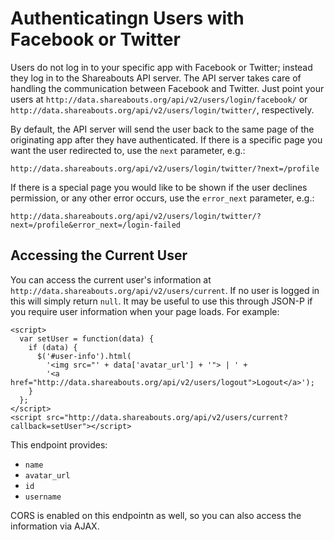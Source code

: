 Authenticatingn Users with Facebook or Twitter
==============================================

Users do not log in to your specific app with Facebook or Twitter; instead they log in to the Shareabouts API server. The API server takes care of handling the communication between Facebook and Twitter. Just point your users at `http://data.shareabouts.org/api/v2/users/login/facebook/` or `http://data.shareabouts.org/api/v2/users/login/twitter/`, respectively.

By default, the API server will send the user back to the same page of the originating app after they have authenticated. If there is a specific page you want the user redirected to, use the `next` parameter, e.g.:

    http://data.shareabouts.org/api/v2/users/login/twitter/?next=/profile

If there is a special page you would like to be shown if the user declines permission, or any other error occurs, use the `error_next` parameter, e.g.:

    http://data.shareabouts.org/api/v2/users/login/twitter/?next=/profile&error_next=/login-failed


Accessing the Current User
--------------------------

You can access the current user's information at `http://data.shareabouts.org/api/v2/users/current`. If no user is logged in this will simply return `null`. It may be useful to use this through JSON-P if you require user information when your page loads. For example:

    <script>
      var setUser = function(data) {
        if (data) {
          $('#user-info').html(
          	'<img src="' + data['avatar_url'] + '"> | ' +
          	'<a href="http://data.shareabouts.org/api/v2/users/logout">Logout</a>');
        }
      };
    </script>
    <script src="http://data.shareabouts.org/api/v2/users/current?callback=setUser"></script>

This endpoint provides:

  * `name`
  * `avatar_url`
  * `id`
  * `username`

CORS is enabled on this endpointn as well, so you can also access the information via AJAX.
